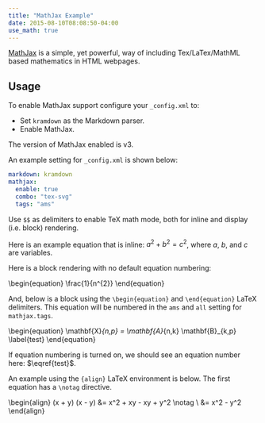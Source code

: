 ```yaml
---
title: "MathJax Example"
date: 2015-08-10T08:08:50-04:00
use_math: true
---
```


[MathJax](http://www.mathjax.org/) is a simple, yet powerful, way of
including Tex/LaTex/MathML based mathematics in HTML webpages.

## Usage

To enable MathJax support configure your `_config.xml` to:
 * Set `kramdown` as the Markdown parser.
 * Enable MathJax.

The version of MathJax enabled is v3.

An example setting for `_config.xml` is shown below:

```yaml
markdown: kramdown
mathjax:
  enable: true
  combo: "tex-svg"
  tags: "ams"
```

Use `$$` as delimiters to enable TeX math mode, both for inline and display (i.e. block) rendering.

Here is an example equation that is inline: $a^2 + b^2 = c^2$, where
$a$, $b$, and $c$ are variables.

Here is a block rendering with no default equation numbering:

\begin{equation}
\frac{1}{n^{2}}
\end{equation}

And, below is a block using the `\begin{equation}` and
`\end{equation}` LaTeX delimiters.  This equation will be numbered in
the `ams` and `all` setting for `mathjax.tags`.



\begin{equation}
\mathbf{X}_{n,p} = \mathbf{A}_{n,k} \mathbf{B}_{k,p}    \label{test}
\end{equation}



If equation numbering is turned on, we should see an equation number here: $\eqref{test}$.

An example using the `{align}` LaTeX environment is below.  The first equation has a `\notag` directive.



\begin{align}
(x + y) (x - y) &= x^2 + xy - xy + y^2   \notag \\
    &= x^2 - y^2
\end{align}


